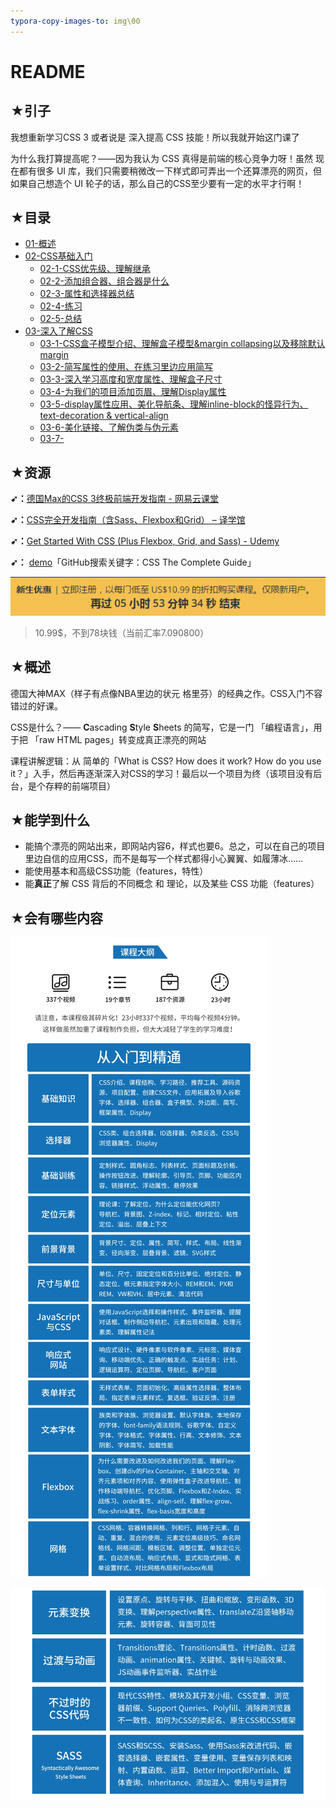 ```yaml
---
typora-copy-images-to: img\00
---
```


# README

## ★引子

我想重新学习CSS 3 或者说是 深入提高 CSS 技能！所以我就开始这门课了

为什么我打算提高呢？——因为我认为 CSS 真得是前端的核心竞争力呀！虽然 现在都有很多 UI 库，我们只需要稍微改一下样式即可弄出一个还算漂亮的网页，但如果自己想造个 UI 轮子的话，那么自己的CSS至少要有一定的水平才行啊！

## ★目录

- [01-概述](./01-概述)
- [02-CSS基础入门](./02-the-basics)
  - [02-1-CSS优先级、理解继承](./02-1.md)
  - [02-2-添加组合器、组合器是什么](./02-2.md)
  - [02-3-属性和选择器总结](./02-3.md)
  - [02-4-练习](./02-4.md)
  - [02-5-总结](./02-5.md)
- [03-深入了解CSS](./03.md)
  - [03-1-CSS盒子模型介绍、理解盒子模型&margin collapsing以及移除默认margin](./03-1.md)
  - [03-2-简写属性的使用、在练习里边应用简写](./03-2.md)
  - [03-3-深入学习高度和宽度属性、理解盒子尺寸](./03-3.md)
  - [03-4-为我们的项目添加页眉、理解Display属性](./03-4.md)
  - [03-5-display属性应用、美化导航条、理解inline-block的怪异行为、text-decoration & vertical-align](./03-5.md)
  - [03-6-美化链接、了解伪类与伪元素](./03-6.md)
  - [03-7-](./03-7.md)

## ★资源

**➹：**[德国Max的CSS 3终极前端开发指南 - 网易云课堂](https://study.163.com/course/introduction.htm?courseId=1208941848#/courseDetail?tab=1)

**➹：**[CSS完全开发指南（含Sass、Flexbox和Grid） – 译学馆](https://www.yxgapp.com/product/css-the-complete-guide-incl-flexbox-grid-and-sass/)

**➹：**[Get Started With CSS (Plus Flexbox, Grid, and Sass) - Udemy](https://www.udemy.com/course/css-the-complete-guide-incl-flexbox-grid-sass/)

**➹：** [demo](https://github.com/ppambler/CSS---The-Complete-Guide-incl.-Flexbox-Grid-and-Sass-)「GitHub搜索关键字：CSS The Complete Guide」

![1569172942302](img/00/1569172942302.png)

> 10.99$，不到78块钱（当前汇率7.090800）

## ★概述

德国大神MAX（样子有点像NBA里边的状元 格里芬）的经典之作。CSS入门不容错过的好课。

CSS是什么？—— **C**ascading **S**tyle **S**heets 的简写，它是一门 「编程语言」，用于把 「raw HTML pages」转变成真正漂亮的网站

课程讲解逻辑：从 简单的「What is CSS? How does it work? How do you use it？」入手，然后再逐渐深入对CSS的学习！最后以一个项目为终（该项目没有后台，是个存粹的前端项目）

## ★能学到什么

- 能搞个漂亮的网站出来，即网站内容6，样式也要6。总之，可以在自己的项目里边自信的应用CSS，而不是每写一个样式都得小心翼翼、如履薄冰……
- 能使用基本和高级CSS功能（features，特性）
- 能**真正**了解 CSS 背后的不同概念 和  理论，以及某些 CSS 功能（features）

## ★会有哪些内容

![img](img/00/dc6f449ed561497eb0827cece56a27f6.webp)

![1569172106630](img/00/1569172106630.png)



